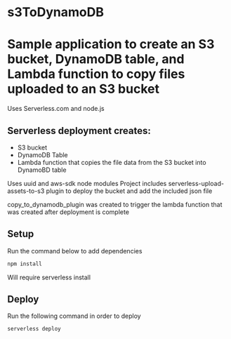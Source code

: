 # s3ToDynamoDB

# Sample application to create an S3 bucket, DynamoDB table, and Lambda function to copy files uploaded to an S3 bucket

Uses Serverless.com and node.js

## Serverless deployment creates:
- S3 bucket
- DynamoDB Table
- Lambda function that copies the file data from the S3 bucket into DynamoBD table

Uses uuid and aws-sdk node modules
Project includes serverless-upload-assets-to-s3 plugin to deploy the bucket and add the included json file

copy_to_dynamodb_plugin was created to trigger the lambda function that was created after deployment is complete

## Setup
Run the command below to add dependencies

```bash
npm install
```

Will require serverless install

## Deploy
Run the following command in order to deploy

```bash
serverless deploy
```